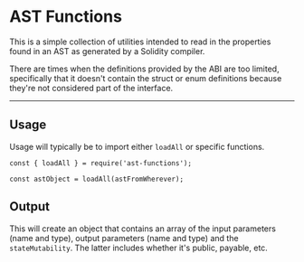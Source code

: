 # AST Functions

This is a simple collection of utilities intended to read in the properties found in an AST as generated by a Solidity compiler.

There are times when the definitions provided by the ABI are too limited, specifically that it doesn't contain the struct or enum definitions because they're not considered part of the interface.

-----

## Usage

Usage will typically be to import either `loadAll` or specific functions.

```
const { loadAll } = require('ast-functions');

const astObject = loadAll(astFromWherever);
```
## Output

This will create an object that contains an array of the input parameters (name and type), output parameters (name and type) and the `stateMutability`. The latter includes whether it's public, payable, etc.